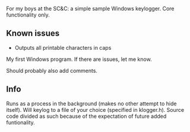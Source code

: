 For my boys at the SC&C: a simple sample Windows keylogger. Core functionality only.

## Known issues
- Outputs all printable characters in caps

My first Windows program. If there are issues, let me know.

Should probably also add comments.

## Info
Runs as a process in the background (makes no other attempt to hide itself). Will keylog to a file of your choice (specified in klogger.h). Source code divided as such because of the expectation of future added funtionality.
